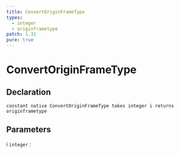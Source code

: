 ```yaml
---
title: ConvertOriginFrameType
types:
  - integer
  - originframetype
patch: 1.31
pure: true
---
```


# ConvertOriginFrameType

## Declaration

```jass
constant native ConvertOriginFrameType takes integer i returns originframetype
```

## Parameters
i `integer`
: 
